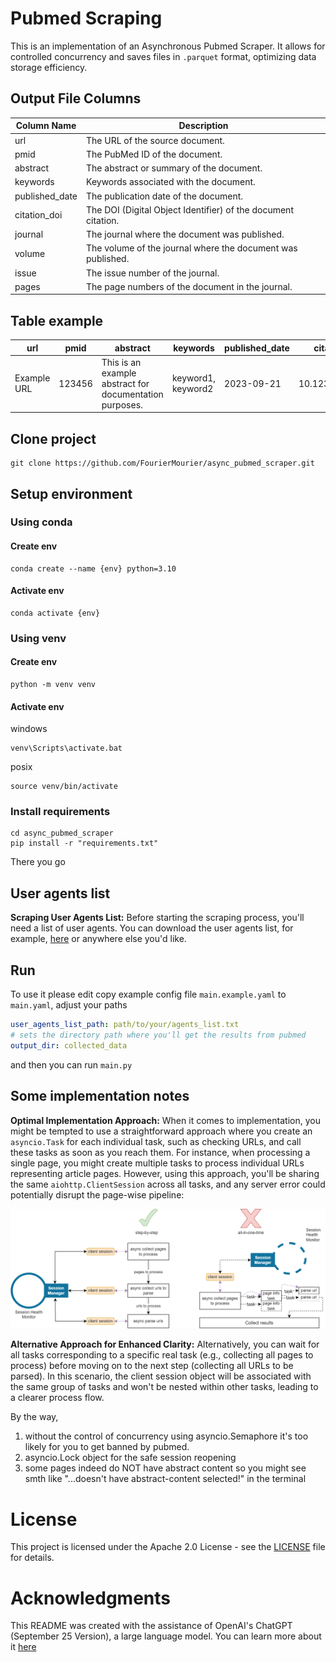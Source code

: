 # Pubmed Scraping

This is an implementation of an Asynchronous Pubmed Scraper. 
It allows for controlled concurrency and saves files in `.parquet` format, optimizing data storage efficiency.


## Output File Columns

| Column Name      | Description                                       |
|------------------|---------------------------------------------------|
| url              | The URL of the source document.                   |
| pmid             | The PubMed ID of the document.                   |
| abstract         | The abstract or summary of the document.         |
| keywords         | Keywords associated with the document.            |
| published_date   | The publication date of the document.            |
| citation_doi     | The DOI (Digital Object Identifier) of the document citation. |
| journal          | The journal where the document was published.    |
| volume           | The volume of the journal where the document was published. |
| issue            | The issue number of the journal.                 |
| pages            | The page numbers of the document in the journal. |


## Table example

| url             | pmid      | abstract                                      | keywords        | published_date | citation_doi       | journal            | volume | issue | pages |
|-----------------|-----------|----------------------------------------------|-----------------|----------------|--------------------|--------------------|--------|-------|-------|
| Example URL     | 123456    | This is an example abstract for documentation purposes. | keyword1, keyword2 | 2023-09-21     | 10.12345/example   | Example Journal    | 42     | 3     | 101-120 |

## Clone project


```shell
git clone https://github.com/FourierMourier/async_pubmed_scraper.git
```

## Setup environment

### Using conda

#### Create env
```shell
conda create --name {env} python=3.10
```

#### Activate env
```shell
conda activate {env}
```

### Using venv

#### Create env
```shell
python -m venv venv
```

#### Activate env

windows
```shell
venv\Scripts\activate.bat
```
posix
```shell
source venv/bin/activate
```

### Install requirements
```shell
cd async_pubmed_scraper
pip install -r "requirements.txt"
```
There you go

## User agents list
**Scraping User Agents List:**
Before starting the scraping process, you'll need a list of user agents. You can download the user agents list,
for example, [here](https://seolik.ru/user-agents-list) or anywhere else you'd like.


## Run
To use it please edit copy example config file `main.example.yaml` to `main.yaml`, adjust your paths
```yaml
user_agents_list_path: path/to/your/agents_list.txt
# sets the directory path where you'll get the results from pubmed
output_dir: collected_data
```
and then you can run `main.py`

## Some implementation notes

**Optimal Implementation Approach:**
When it comes to implementation, you might be tempted to use a straightforward approach where you create 
an `asyncio.Task` for each individual task, such as checking URLs, and call these tasks as soon as you reach them. 
For instance, when processing a single page, you might create multiple tasks to process individual URLs representing 
article pages. However, using this approach, you'll be sharing the same `aiohttp.ClientSession` across all tasks, 
and any server error could potentially disrupt the page-wise pipeline:

![Image](assets/async_scraping_v2.png)

**Alternative Approach for Enhanced Clarity:**
Alternatively, you can wait for all tasks corresponding to a specific real task (e.g., collecting all pages to process) 
before moving on to the next step (collecting all URLs to be parsed). In this scenario, the client session object will 
be associated with the same group of tasks and won't be nested within other tasks, leading to a clearer process flow.

By the way, 
1) without the control of concurrency using asyncio.Semaphore it's too likely for you to get banned by pubmed.
2) asyncio.Lock object for the safe session reopening
3) some pages indeed do NOT have abstract content so you might see smth like 
   "...doesn't have abstract-content selected!" in the terminal


# License
This project is licensed under the Apache 2.0 License - see the [LICENSE](LICENSE) file for details.

# Acknowledgments
This README was created with the assistance of OpenAI's ChatGPT (September 25 Version), a large language model.
You can learn more about it [here](https://chat.openai.com/chat)
